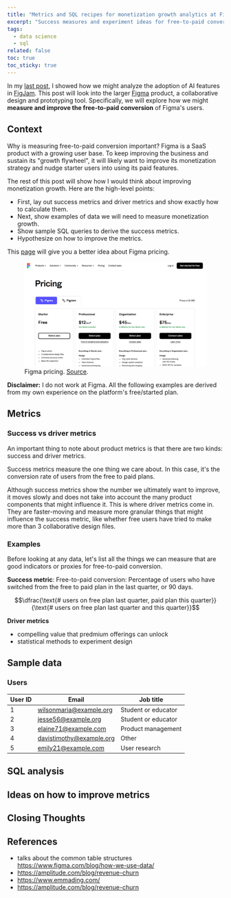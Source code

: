 ```yaml
---
title: "Metrics and SQL recipes for monetization growth analytics at Figma"
excerpt: "Success measures and experiment ideas for free-to-paid conversion"
tags:
  - data science
  - sql
related: false
toc: true
toc_sticky: true
---
```


In my [last post](https://jgtiu.github.io/figma/), I showed how we might analyze the adoption of AI features in [FigJam](https://www.figma.com/figjam/). This post will look into the larger [Figma](https://www.figma.com/) product, a collaborative design and prototyping tool. Specifically, we will explore how we might **measure and improve the free-to-paid conversion** of Figma's users.

## Context
Why is measuring free-to-paid conversion important? Figma is a SaaS product with a growing user base. To keep improving the business and sustain its "growth flywheel", it will likely want to improve its monetization strategy and nudge starter users into using its paid features.

The rest of this post will show how I would think about improving monetization growth. Here are the high-level points:
- First, lay out success metrics and driver metrics and show exactly how to calculate them.
- Next, show examples of data we will need to measure monetization growth.
- Show sample SQL queries to derive the success metrics.
- Hypothesize on how to improve the metrics.

This [page](https://www.figma.com/pricing/) will give you a better idea about Figma pricing.

<figure>
    <img src="/assets/2024-05-28-figma-growth/figma-pricing.png">
    <figcaption>Figma pricing. <a href="https://www.figma.com/pricing/" target="_blank">Source</a>.</figcaption>
</figure>

**Disclaimer:** I do not work at Figma. All the following examples are derived from my own experience on the platform's free/started plan.

## Metrics

### Success vs driver metrics

An important thing to note about product metrics is that there are two kinds: success and driver metrics.

Success metrics measure the one thing we care about. In this case, it's the conversion rate of users from the free to paid plans.

Although success metrics show the number we ultimately want to improve, it moves slowly and does not take into account the many product components that might influence it. This is where driver metrics come in. They are faster-moving and measure more granular things that might influence the success metric, like whether free users have tried to make more than 3 collaborative design files.

### Examples
Before looking at any data, let's list all the things we can measure that are good indicators or proxies for free-to-paid conversion.

**Success metric**: Free-to-paid conversion: Percentage of users who have switched from the free to paid plan in the last quarter, or 90 days.

$$\dfrac{\text{# users on free plan last quarter, paid plan this quarter}}{\text{# users on free plan last quarter and this quarter}}$$

**Driver metrics**
- compelling value that predmium offerings can unlock
- statistical methods to experiment design

## Sample data

### Users

| User ID | Email                    | Job title           |
|---------|--------------------------|---------------------|
| 1       | wilsonmaria@example.org  | Student or educator |
| 2       | jesse56@example.org      | Student or educator |
| 3       | elaine71@example.com     | Product management  |
| 4       | davistimothy@example.org | Other               |
| 5       | emily21@example.com      | User research       |

## SQL analysis

## Ideas on how to improve metrics

## Closing Thoughts

## References
- talks about the common table structures https://www.figma.com/blog/how-we-use-data/
- https://amplitude.com/blog/revenue-churn
- https://www.emmading.com/
- https://amplitude.com/blog/revenue-churn
